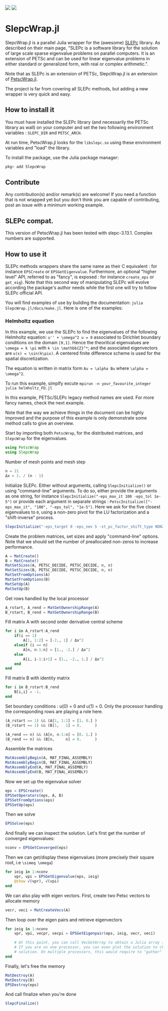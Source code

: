 [![](https://img.shields.io/badge/docs-stable-red.svg)](https://bmxam.github.io/SlepcWrap.jl/stable)
[![](https://img.shields.io/badge/docs-dev-blue.svg)](https://bmxam.github.io/SlepcWrap.jl/dev)

# SlepcWrap.jl

SlepcWrap.jl is a parallel Julia wrapper for the (awesome) [SLEPc](https://slepc.upv.es/) library. As described on their main page, "SLEPc is a software library for the solution of large scale sparse eigenvalue problems on parallel computers. It is an extension of PETSc and can be used for linear eigenvalue problems in either standard or generalized form, with real or complex arithmetic.".

Note that as SLEPc is an extension of PETSc, SlepcWrap.jl is an extension of [PetscWrap.jl](https://github.com/bmxam/PetscWrap.jl).

The project is far from covering all SLEPc methods, but adding a new wrapper is very quick and easy.
## How to install it
You must have installed the SLEPc library (and necessarily the PETSc library as wall) on your computer and set the two following environment variables : `SLEPC_DIR` and `PETSC_ARCH`.

At run time, PetscWrap.jl looks for the `libslepc.so` using these environment variables and "load" the library.

To install the package, use the Julia package manager:
```Julia
pkg> add SlepcWrap
```
## Contribute
Any contribution(s) and/or remark(s) are welcome! If you need a function that is not wrapped yet but you don't think you are capable of contributing, post an issue with a minimum working example.

## SLEPc compat.
This version of PetscWrap.jl has been tested with slepc-3.13.1. Complex numbers are supported.

## How to use it
SLEPc methods wrappers share the same name as their C equivalent : for instance `EPSCreate` or `EPSGetEigenvalue`. Furthermore, an optional "higher level" API, referred to as "fancy", is exposed : for instance `create_eps` or `get_eig`). Note that this second way of manipulating SLEPc will evolve according the package's author needs while the first one will try to follow SLEPc official API.

You will find examples of use by building the documentation: `julia SlepcWrap.jl/docs/make.jl`. Here is one of the examples:
### Helmholtz equation
In this example, we use the SLEPc to find the eigenvalues of the following Helmholtz equation:
``u'' + \omega^2 u = 0`` associated to Dirichlet boundary conditions on the domain ``[0,1]``. Hence
the theoritical eigenvalues are ``\omega = k \pi`` with ``k \in \mathbb{Z}^*``; and the associated
eigenvectors are ``u(x) = \sin(k\pix)``.
A centered finite difference scheme is used for the spatial discretization.

The equation is written in matrix form ``Au = \alpha Bu`` where ``\alpha = \omega^2``.

To run this example, simplfy excute `mpirun -n your_favourite_integer julia helmholtz_FD.jl`

In this example, PETSc/SLEPc legacy method names are used. For more fancy names, check the next example.

Note that the way we achieve things in the document can be highly improved and the purpose of this example
is only demonstrate some method calls to give an overview.

Start by importing both `PetscWrap`, for the distributed matrices, and `SlepcWrap` for the eigenvalues.

```julia
using PetscWrap
using SlepcWrap
```

Number of mesh points and mesh step

```julia
n = 21
Δx = 1. / (n - 1)
```

Initialize SLEPc. Either without arguments, calling `SlepcInitialize()` or using "command-line" arguments.
To do so, either provide the arguments as one string, for instance
`SlepcInitialize("-eps_max_it 100 -eps_tol 1e-5")` or provide each argument in
separate strings : `PetscInitialize(["-eps_max_it", "100", "-eps_tol", "1e-5")`.
Here we ask for the five closest eigenvalues to ``0``, using a non-zero pivot for the LU factorization and a
"shift-inverse" process.

```julia
SlepcInitialize("-eps_target 0 -eps_nev 5 -st_pc_factor_shift_type NONZERO -st_type sinvert")
```

Create the problem matrices, set sizes and apply "command-line" options. Note that we should
set the number of preallocated non-zeros to increase performance.

```julia
A = MatCreate()
B = MatCreate()
MatSetSizes(A, PETSC_DECIDE, PETSC_DECIDE, n, n)
MatSetSizes(B, PETSC_DECIDE, PETSC_DECIDE, n, n)
MatSetFromOptions(A)
MatSetFromOptions(B)
MatSetUp(A)
MatSetUp(B)
```

Get rows handled by the local processor

```julia
A_rstart, A_rend = MatGetOwnershipRange(A)
B_rstart, B_rend = MatGetOwnershipRange(B)
```

Fill matrix A  with second order derivative central scheme

```julia
for i in A_rstart:A_rend
    if(i == 1)
        A[1, 1:2] = [-2., 1] / Δx^2
    elseif (i == n)
        A[n, n-1:n] = [1., -2.] / Δx^2
    else
        A[i, i-1:i+1] = [1., -2., 1.] / Δx^2
    end
end
```

Fill matrix B with identity matrix

```julia
for i in B_rstart:B_rend
    B[i,i] = -1.
end
```

Set boundary conditions : u(0) = 0 and u(1) = 0. Only the processor handling the corresponding rows are playing a role here.

```julia
(A_rstart == 1) && (A[1, 1:2] = [1. 0.] )
(B_rstart == 1) && (B[1,   1] = 0.      )

(A_rend == n) && (A[n, n-1:n] = [0. 1.] )
(B_rend == n) && (B[n,     n] = 0.      )
```

Assemble the matrices

```julia
MatAssemblyBegin(A, MAT_FINAL_ASSEMBLY)
MatAssemblyBegin(B, MAT_FINAL_ASSEMBLY)
MatAssemblyEnd(A, MAT_FINAL_ASSEMBLY)
MatAssemblyEnd(B, MAT_FINAL_ASSEMBLY)
```

Now we set up the eigenvalue solver

```julia
eps = EPSCreate()
EPSSetOperators(eps, A, B)
EPSSetFromOptions(eps)
EPSSetUp(eps)
```

Then we solve

```julia
EPSSolve(eps)
```

And finally we can inspect the solution. Let's first get the number of converged eigenvalues:

```julia
nconv = EPSGetConverged(eps)
```

Then we can get/display these eigenvalues (more precisely their square root, i.e ``\simeq \omega``)

```julia
for ieig in 1:nconv
    vpr, vpi = EPSGetEigenvalue(eps, ieig)
    @show √(vpr), √(vpi)
end
```

We can also play with eigen vectors. First, create two Petsc vectors to allocate memory

```julia
vecr, veci = MatCreateVecs(A)
```

Then loop over the eigen pairs and retrieve eigenvectors

```julia
for ieig in 1:nconv
    vpr, vpi, vecpr, vecpi = EPSGetEigenpair(eps, ieig, vecr, veci)

    # At this point, you can call VecGetArray to obtain a Julia array (see PetscWrap examples).
    # If you are on one processor, you can even plot the solution to check that you have a sinus
    # solution. On multiple processors, this would require to "gather" the solution on one processor only.
end
```

Finally, let's free the memory

```julia
MatDestroy(A)
MatDestroy(B)
EPSDestroy(eps)
```

And call finalize when you're done

```julia
SlepcFinalize()

```

